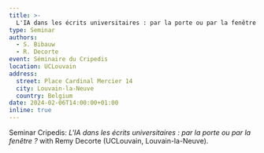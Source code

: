 ```yaml
--- 
title: >-
  L'IA dans les écrits universitaires : par la porte ou par la fenêtre ?
type: Seminar
authors:
  - S. Bibauw
  - R. Decorte
event: Séminaire du Cripedis
location: UCLouvain
address:
  street: Place Cardinal Mercier 14
  city: Louvain-la-Neuve
  country: Belgium
date: 2024-02-06T14:00:00+01:00
inline: true
---
```


Seminar Cripedis: _L'IA dans les écrits universitaires : par la porte ou par la fenêtre ?_ with Remy Decorte (UCLouvain, Louvain-la-Neuve).
